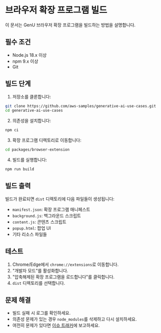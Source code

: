 # 브라우저 확장 프로그램 빌드

이 문서는 GenU 브라우저 확장 프로그램을 빌드하는 방법을 설명합니다.

## 필수 조건

- Node.js 18.x 이상
- npm 9.x 이상
- Git

## 빌드 단계

1. 저장소를 클론합니다:
```bash
git clone https://github.com/aws-samples/generative-ai-use-cases.git
cd generative-ai-use-cases
```

2. 의존성을 설치합니다:
```bash
npm ci
```

3. 확장 프로그램 디렉토리로 이동합니다:
```bash
cd packages/browser-extension
```

4. 빌드를 실행합니다:
```bash
npm run build
```

## 빌드 출력

빌드가 완료되면 `dist` 디렉토리에 다음 파일들이 생성됩니다:

- `manifest.json`: 확장 프로그램 매니페스트
- `background.js`: 백그라운드 스크립트
- `content.js`: 콘텐츠 스크립트
- `popup.html`: 팝업 UI
- 기타 리소스 파일들

## 테스트

1. Chrome/Edge에서 `chrome://extensions`로 이동합니다.
2. "개발자 모드"를 활성화합니다.
3. "압축해제된 확장 프로그램을 로드합니다"를 클릭합니다.
4. `dist` 디렉토리를 선택합니다.

## 문제 해결

- 빌드 실패 시 로그를 확인하세요.
- 의존성 문제가 있는 경우 `node_modules`를 삭제하고 다시 설치하세요.
- 여전히 문제가 있다면 [이슈 트래커](https://github.com/aws-samples/generative-ai-use-cases/issues)에 보고하세요.
